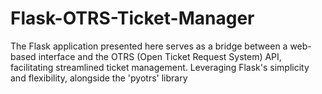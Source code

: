 # Flask-OTRS-Ticket-Manager
The Flask application presented here serves as a bridge between a web-based interface and the OTRS (Open Ticket Request System) API, facilitating streamlined ticket management. Leveraging Flask's simplicity and flexibility, alongside the 'pyotrs' library
